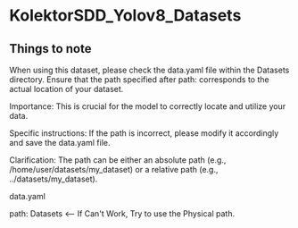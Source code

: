 # KolektorSDD_Yolov8_Datasets

## Things to note
When using this dataset, please check the data.yaml file within the Datasets directory. Ensure that the path specified after path: corresponds to the actual location of your dataset.

Importance: This is crucial for the model to correctly locate and utilize your data.

Specific instructions: If the path is incorrect, please modify it accordingly and save the data.yaml file.

Clarification: The path can be either an absolute path (e.g., /home/user/datasets/my_dataset) or a relative path (e.g., ../datasets/my_dataset).

data.yaml

path: Datasets <-- If Can't Work, Try to use the Physical path.
